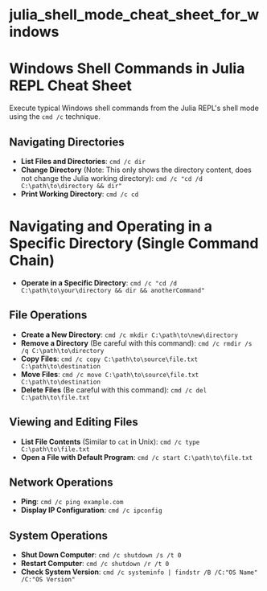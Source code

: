 # julia_shell_mode_cheat_sheet_for_windows

# Windows Shell Commands in Julia REPL Cheat Sheet

Execute typical Windows shell commands from the Julia REPL's shell mode using the `cmd /c` technique.

## Navigating Directories

- **List Files and Directories**: `cmd /c dir`
- **Change Directory** (Note: This only shows the directory content, does not change the Julia working directory): `cmd /c "cd /d C:\path\to\directory && dir"`
- **Print Working Directory**: `cmd /c cd`

# Navigating and Operating in a Specific Directory (Single Command Chain)

- **Operate in a Specific Directory**: `cmd /c "cd /d C:\path\to\your\directory && dir && anotherCommand"`

## File Operations

- **Create a New Directory**: `cmd /c mkdir C:\path\to\new\directory`
- **Remove a Directory** (Be careful with this command): `cmd /c rmdir /s /q C:\path\to\directory`
- **Copy Files**: `cmd /c copy C:\path\to\source\file.txt C:\path\to\destination`
- **Move Files**: `cmd /c move C:\path\to\source\file.txt C:\path\to\destination`
- **Delete Files** (Be careful with this command): `cmd /c del C:\path\to\file.txt`

## Viewing and Editing Files

- **List File Contents** (Similar to `cat` in Unix): `cmd /c type C:\path\to\file.txt`
- **Open a File with Default Program**: `cmd /c start C:\path\to\file.txt`

## Network Operations

- **Ping**: `cmd /c ping example.com`
- **Display IP Configuration**: `cmd /c ipconfig`

## System Operations

- **Shut Down Computer**: `cmd /c shutdown /s /t 0`
- **Restart Computer**: `cmd /c shutdown /r /t 0`
- **Check System Version**: `cmd /c systeminfo | findstr /B /C:"OS Name" /C:"OS Version"`
